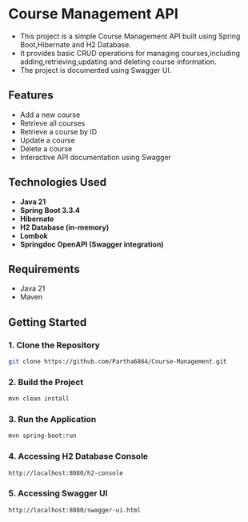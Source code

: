 # Course Management API

- This project is a simple Course Management API built using Spring Boot,Hibernate and H2 Database.
- It provides basic CRUD operations for managing courses,including adding,retrieving,updating and deleting course information.
- The project is documented using Swagger UI.

## Features

- Add a new course
- Retrieve all courses
- Retrieve a course by ID
- Update a course
- Delete a course
- Interactive API documentation using Swagger

## Technologies Used

- **Java 21**
- **Spring Boot 3.3.4**
- **Hibernate**
- **H2 Database (in-memory)**
- **Lombok**
- **Springdoc OpenAPI (Swagger integration)**

## Requirements

- Java 21
- Maven

## Getting Started

### 1. Clone the Repository

```bash
git clone https://github.com/Partha6864/Course-Management.git
```

### 2. Build the Project

```bash
mvn clean install
```

### 3. Run the Application

```bash
mvn spring-boot:run
```

### 4. Accessing H2 Database Console

```bash
http://localhost:8080/h2-console
```

### 5. Accessing Swagger UI

```bash
http://localhost:8080/swagger-ui.html
